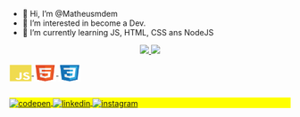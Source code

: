 - 👋 Hi, I’m @Matheusmdem
- 👀 I’m interested in become a Dev.
- 🌱 I’m currently learning JS, HTML, CSS ans NodeJS

<div align="center">
  <a href="https://github.com/Matheusmdem">
  <img height="180em" src="https://github-readme-stats.vercel.app/api?username=Matheusmdem&show_icons=true&theme=dark&include_all_commits=true&count_private=true"/>
  <img height="180em" src="https://github-readme-stats.vercel.app/api/top-langs/?username=Matheusmdem&layout=compact&langs_count=7&theme=dark"/>
</div>

  <div style="display: inline_block"><br>
  <img align="center" alt="Matheus-Js" height="30" width="40" src="https://raw.githubusercontent.com/devicons/devicon/master/icons/javascript/javascript-plain.svg">
  <img align="center" alt="Matheus-HTML" height="30" width="40" src="https://raw.githubusercontent.com/devicons/devicon/master/icons/html5/html5-original.svg">
  <img align="center" alt="Matheus-CSS" height="30" width="40" src="https://raw.githubusercontent.com/devicons/devicon/master/icons/css3/css3-original.svg">
</div>
  
  ##
 
</div>
<p align="left" style="background:yellow">
<a href="https://codepen.io/matheusmdem" target="_blank">
  <img align="center" src="https://img.shields.io/badge/-Matheus Melo-05122A?style=flat&logo=codepen" alt="codepen"/>
</a>
<a href="https://www.linkedin.com/in/matheus-medeiros-de-melo-631546193" target="_blank">
  <img align="center" src="https://img.shields.io/badge/-Matheus Melo-05122A?style=flat&logo=linkedin" alt="linkedin"/>
</a>
<a href="https://www.instagram.com/matheusmdem" target="_blank">
 <img align="center" src="https://img.shields.io/badge/-Matheus Melo-05122A?style=flat&logo=instagram" alt="instagram"/>
</a>
</p>
